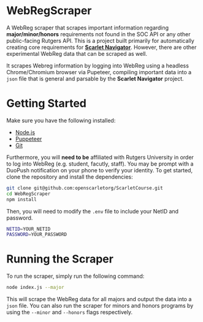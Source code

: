 # WebRegScraper
A WebReg scraper that scrapes important information regarding **major/minor/honors** requirements not found in the SOC API or any other public-facing Rutgers API. This is a project built primarily for automatically creating core requirements for [**Scarlet Navigator**](https://scarletnav.io). However, there are other experimental WebReg data that can be scraped as well.

It scrapes Webreg information by logging into WebReg using a headless Chrome/Chromium browser via Pupeteer, compiling important data into a `json` file that is general and parsable by the **Scarlet Navigator** project.

# Getting Started
Make sure you have the following installed:

- [Node.js](https://nodejs.org/en/)
- [Puppeteer](https://pptr.dev/)
- [Git](https://git-scm.com/downloads)

Furthermore, you will **need to be** affiliated with Rutgers University in order to log into WebReg (e.g. student, facutly, staff). You may be prompt with a DuoPush notification on your phone to verify your identity. To get started, clone the repository and install the dependencies:

```bash
git clone git@github.com:openscarletorg/ScarletCourse.git
cd WebRegScraper
npm install
```

Then, you will need to modify the `.env` file to include your NetID and password.

```bash
NETID=YOUR_NETID
PASSWORD=YOUR_PASSWORD
```

# Running the Scraper
To run the scraper, simply run the following command:

```bash
node index.js --major
```

This will scrape the WebReg data for all majors and output the data into a `json` file. You can also run the scraper for minors and honors programs by using the `--minor` and `--honors` flags respectively.


